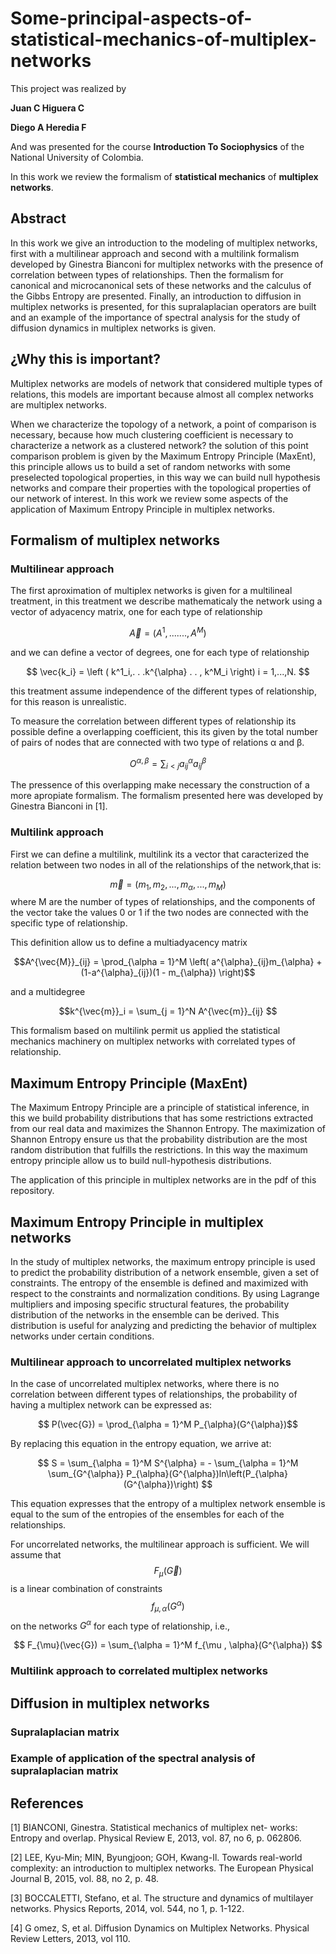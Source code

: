# Some-principal-aspects-of-statistical-mechanics-of-multiplex-networks

This project was realized by 

**Juan C Higuera C**

**Diego A Heredia F**

And was presented for the course **Introduction To Sociophysics** of the National University of Colombia.

In this work we review the formalism of **statistical mechanics** of **multiplex networks**.

## Abstract
In this work we give an introduction to the modeling of multiplex networks, first with a multilinear approach and second with a multilink formalism developed by Ginestra Bianconi for multiplex networks with the presence of correlation between types of relationships. Then the formalism for canonical and microcanonical sets of these networks  and the calculus of the Gibbs Entropy are presented. Finally, an introduction to diffusion in multiplex networks is presented, for this supralaplacian operators are built and an example of the importance of spectral analysis for the study of diffusion dynamics in multiplex networks is given.

## ¿Why this is important? 
Multiplex networks are models of network that considered multiple types of relations, this models are important because almost all complex networks are multiplex networks.

When we characterize the topology of a network, a point of comparison is necessary, because how much clustering coefficient is necessary to characterize a network as a clustered network? the solution of this point comparison problem is given by the Maximum Entropy Principle (MaxEnt), this principle allows us to build a set of random networks with some preselected topological properties, in this way we can build null hypothesis networks and compare their properties with the topological properties of our network of interest. In this work we review some aspects of the application of Maximum Entropy Principle in multiplex networks.

## Formalism of multiplex networks 

### Multilinear approach

The first aproximation of multiplex networks is given for a multilineal treatment, in this treatment we describe mathematicaly the network using a vector of adyacency matrix, one for each type of relationship

$$\vec{A} = \left( A^1,.......,A^M  \right)$$

and we can define a vector of degrees, one for each type of relationship

$$ \vec{k_i} = \left ( k^1_i,. . .k^{\alpha} . . , k^M_i \right)  i = 1,...,N. $$

this treatment assume independence of the different types of relationship, for this reason is unrealistic. 

To measure the correlation between different types of relationship its possible define a overlapping coefficient, this its given by the total number of pairs of nodes that are connected with two type of relations 	&alpha; and &beta;.

$$ O^{\alpha ,\beta} = \sum_{i< j} a^{\alpha}_{ij} a^{\beta}_{ij}$$

The pressence of this overlapping make necessary the construction of a more apropiate formalism. The formalism presented here was developed by Ginestra Bianconi in [1].

### Multilink approach
First we can define a multilink, multilink its a vector that caracterized the relation between two nodes in all of the relationships of the network,that is:

$$\vec{m} = (m_1,m_2,...,m_\alpha,...,m_M)$$
where M are the number of types of relationships, and the components of the vector take the values 0 or 1 if the two nodes are connected with the specific type of relationship.

This definition allow us to define a multiadyacency matrix

$$A^{\vec{M}}_{ij} = \prod_{\alpha = 1}^M  \left( a^{\alpha}_{ij}m_{\alpha} + (1-a^{\alpha}_{ij})(1 - m_{\alpha}) \right)$$

and a multidegree

$$k^{\vec{m}}_i = \sum_{j = 1}^N A^{\vec{m}}_{ij} $$

This formalism based on multilink permit us applied the statistical mechanics machinery on multiplex networks with correlated types of relationship.

## Maximum Entropy Principle (MaxEnt)
The Maximum Entropy Principle are a principle of statistical inference, in this we build probability distributions that has some restrictions extracted from our real data and maximizes the Shannon Entropy. The maximization of Shannon Entropy ensure us that the probability distribution are the most random distribution that fulfills the restrictions. In this way the maximum entropy principle allow us to build null-hypothesis distributions.

The application of this principle in multiplex networks are in the pdf of this repository.

## Maximum Entropy Principle in multiplex networks
In the study of multiplex networks, the maximum entropy principle is used to predict the probability distribution of a network ensemble, given a set of constraints. The entropy of the ensemble is defined and maximized with respect to the constraints and normalization conditions. By using Lagrange multipliers and imposing specific structural features, the probability distribution of the networks in the ensemble can be derived. This distribution is useful for analyzing and predicting the behavior of multiplex networks under certain conditions.


### Multilinear approach to uncorrelated multiplex networks

In the case of uncorrelated multiplex networks, where there is no correlation between different types of relationships, the probability of having a multiplex network can be expressed as:

$$ P(\vec{G}) = \prod_{\alpha = 1}^M P_{\alpha}(G^{\alpha})$$

By replacing this equation in the entropy equation, we arrive at:

$$
S = \sum_{\alpha = 1}^M S^{\alpha} = - \sum_{\alpha = 1}^M \sum_{G^{\alpha}} P_{\alpha}(G^{\alpha})ln\left(P_{\alpha}(G^{\alpha})\right)
$$

This equation expresses that the entropy of a multiplex network ensemble is equal to the sum of the entropies of the ensembles for each of the relationships.

For uncorrelated networks, the multilinear approach is sufficient. We will assume that $$F_{\mu}(\vec{G})$$ is a linear combination of constraints $$f_{\mu , \alpha}({G^{\alpha}})$$ on the networks $G^{\alpha}$ for each type of relationship, i.e.,

$$
F_{\mu}(\vec{G}) = \sum_{\alpha = 1}^M f_{\mu , \alpha}(G^{\alpha})
$$
### Multilink approach to correlated multiplex networks

## Diffusion in multiplex networks

### Supralaplacian matrix

### Example of application of the spectral analysis of supralaplacian matrix

## References

[1] BIANCONI, Ginestra. Statistical mechanics of multiplex net-
works: Entropy and overlap. Physical Review E, 2013, vol. 87,
no 6, p. 062806.

[2] LEE, Kyu-Min; MIN, Byungjoon; GOH, Kwang-Il. Towards
real-world complexity: an introduction to multiplex networks.
The European Physical Journal B, 2015, vol. 88, no 2, p. 48.

[3] BOCCALETTI, Stefano, et al. The structure and dynamics
of multilayer networks. Physics Reports, 2014, vol. 544, no 1,
p. 1-122.

[4] G omez, S, et al. Diffusion Dynamics on Multiplex Networks.
Physical Review Letters, 2013, vol 110.

